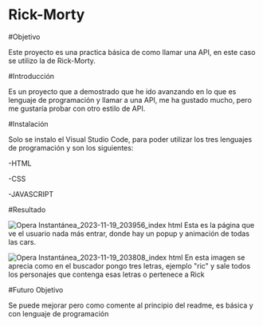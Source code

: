 ﻿# Rick-Morty
#Objetivo

Este proyecto es una practica básica de como llamar una API, en este caso se utilizo la de Rick-Morty.


#Introducción

Es un proyecto que a demostrado que he ido avanzando en lo que es lenguaje de programación y llamar a una API, me ha gustado mucho, pero me gustaría probar con otro estilo de API.


#Instalación

Solo se instalo el Visual Studio Code, para poder utilizar los tres lenguajes de programación y son los siguientes:

-HTML

-CSS

-JAVASCRIPT


#Resultado

![Opera Instantánea_2023-11-19_203956_index html](https://github.com/EncarnaStnaH/Rick-Morty/assets/135843716/a305b0c5-9b3b-45de-9613-ec09b813a478)
Esta es la página que ve el usuario nada más entrar, donde hay un popup y animación de todas las cars.



![Opera Instantánea_2023-11-19_203808_index html](https://github.com/EncarnaStnaH/Rick-Morty/assets/135843716/e766a392-5c4c-46e7-ae41-bddc9ba148ab)
En esta imagen se aprecia como en el buscador pongo tres letras, ejemplo "ric" y sale todos los personajes que contenga esas letras o pertenece a Rick


#Futuro Objetivo 

Se puede mejorar pero como comente al principio del readme, es básica y con lenguaje de programación 

